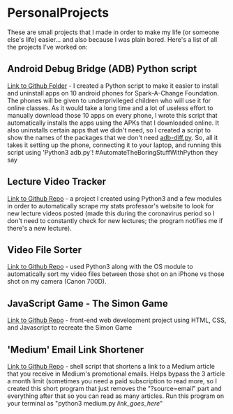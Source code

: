 # PersonalProjects

These are small projects that I made in order to make my life (or someone else's life) easier... and also because I was plain bored. Here's a list of all the projects I've worked on:

## Android Debug Bridge (ADB) Python script
[Link to Github Folder](https://github.com/nandanv2702/PersonalProjects/tree/master/adb-android) - I created a Python script to make it easier to install and uninstall apps on 10 android phones for Spark-A-Change Foundation. The phones will be given to underprivileged children who will use it for online classes. As it would take a long time and a lot of useless effort to manually download those 10 apps on every phone, I wrote this script that automatically installs the apps using the APKs that I downloaded online. It also uninstalls certain apps that we didn't need, so I created a script to show the names of the packages that we don't need [adb-diff.py](https://github.com/nandanv2702/PersonalProjects/tree/master/adb-android/adb-diff.py). So, all it takes it setting up the phone, connecting it to your laptop, and running this script using 'Python3 adb.py'! 
#AutomateTheBoringStuffWithPython they say

## Lecture Video Tracker
[Link to Github Repo](https://github.com/nandanv2702/LectureVideoTracker) - a project I created using Python3 and a few modules in order to automatically scrape my stats professor's website to look for new lecture videos posted (made this during the coronavirus period so I don't need to constantly check for new lectures; the program notifies me if there's a new lecture).

## Video File Sorter
[Link to Github Repo](https://github.com/nandanv2702/VideoFileSorter) - used Python3 along with the OS module to automatically sort my video files between those shot on an iPhone vs those shot on my camera (Canon 700D).

## JavaScript Game - The Simon Game
[Link to Github Repo](https://github.com/nandanv2702/PersonalProjects/tree/master/Simon%20Game) - front-end web development project using HTML, CSS, and Javascript to recreate the Simon Game

## 'Medium' Email Link Shortener
[Link to Github Repo](https://github.com/nandanv2702/PersonalProjects/blob/master/medium.py) - shell script that shortens a link to a Medium article that you receive in Medium's promotional emails. Helps bypass the 3 article a month limit (sometimes you need a paid subscription to read more, so I created this short program that just removes the "?source=email" part and everything after that so you can read as many articles. Run this program on your terminal as "python3 medium.py *link_goes_here*"

